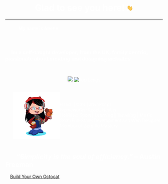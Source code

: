 <div height = "1200px" {: style="background-image: url('bg.png'); color: #fff;"}>
<br/>
<br/>
<h1 align="center" >Glad to see you here! <img src="Hi.gif" width="20px"></h1>

<hr>
<h4>&nbsp;&nbsp;&nbsp;&nbsp;&nbsp;&nbsp;&nbsp;&nbsp;&nbsp;&nbsp;&nbsp;&nbsp; My name is Anette</h4>
<br/>
<h3>&nbsp;&nbsp;&nbsp;&nbsp; Im a self-taught developer, from the UK, family centric, passionate about creating and designing websites </h3>
<br/>
<p align='center'>
<img height="180px" src="https://github-readme-stats.vercel.app/api?username=redsquirrrel&show_icons=true&theme=radical" >
<img height="180px" src="https://github-readme-stats.vercel.app/api/top-langs/?username=redsquirrrel&layout=compact" alt="Top Langs">
</p>

<br/>
<img src="octocat.png"{: height="150px" width="150px" style="float:left; margin-left:25px" }>
&nbsp;&nbsp;&nbsp; <ul>

  <li>HTML | CSS | JavaScript </li>
  <li>Frameworks: React, Next.js </li>
  <li>Hobbies: Sport | Learning | Traveling | Music</li>
  <li>Goal: Full-Stack Development and Web Designer </li>
  <li>Member of Zero To Mastery</li>
</ul>
<br/>
<br/>

 <h2><i>&nbsp;&nbsp;&nbsp;&nbsp;&nbsp;&nbsp; “Simplicity is the soul of efficiency.” </i> – Austin Freeman </h2>

&nbsp;&nbsp;&nbsp; [Build Your Own Octocat](https://myoctocat.com/)

</div>
